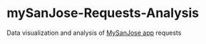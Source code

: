 # mySanJose-Requests-Analysis
Data visualization and analysis of [MySanJose app](http://www.sanjoseca.gov/mysanjose) requests
